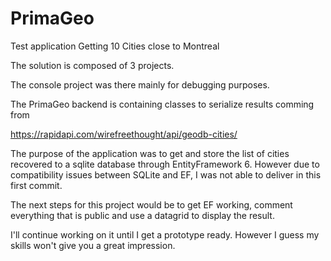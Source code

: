 # PrimaGeo
Test application Getting 10 Cities close to Montreal

The solution is composed of 3 projects. 

The console project was there mainly for debugging purposes.

The PrimaGeo backend is containing classes to serialize results comming from  

https://rapidapi.com/wirefreethought/api/geodb-cities/

The purpose of the application was to get and store the list of cities recovered to a sqlite database through EntityFramework 6. However due to compatibility issues between SQLite and EF, I was not able to deliver in this first commit.

The next steps for this project would be to get EF working, comment everything that is public and use a datagrid to display the result.

I'll continue working on it until I get a prototype ready. However I guess my skills won't give you a great impression.


